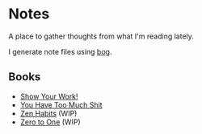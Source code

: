 # Notes

A place to gather thoughts from what I'm reading lately.

I generate note files using [bog](https://github.com/tedmiston/bog).

## Books
- [Show Your Work!](https://github.com/tedmiston/notes/blob/master/books/Show%20Your%20Work!.md)
- [You Have Too Much Shit](https://github.com/tedmiston/notes/blob/master/books/You%20Have%20Too%20Much%20Shit.md)
- [Zen Habits](https://github.com/tedmiston/notes/blob/master/books/Zen%20Habits.md) (WIP)
- [Zero to One](https://github.com/tedmiston/notes/blob/master/books/Zero%20to%20One.md) (WIP)
